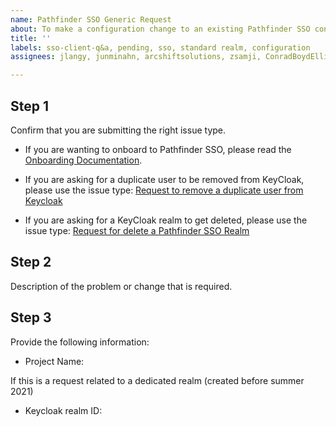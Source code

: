 ```yaml
---
name: Pathfinder SSO Generic Request
about: To make a configuration change to an existing Pathfinder SSO configuration or to ask for help
title: ''
labels: sso-client-q&a, pending, sso, standard realm, configuration
assignees: jlangy, junminahn, arcshiftsolutions, zsamji, ConradBoydElliottGustafson

---
```

## Step 1
Confirm that you are submitting the right issue type. 
* If you are wanting to onboard to Pathfinder SSO, please read the [Onboarding Documentation](https://github.com/bcgov/ocp-sso/wiki/SSO-Onboarding).


* If you are asking for a duplicate user to be removed from KeyCloak, please use the issue type: [Request to remove a duplicate user from Keycloak](https://github.com/BCDevOps/devops-requests/issues/new?assignees=jlangy%2C+junminahn%2C+arcshiftsolutions%2C+zsamji&labels=sso-delete-user%2C+sso&template=keycloak_user_removal_request.md&title=)

* If you are asking for a KeyCloak realm to get deleted, please use the issue type: [Request for delete a Pathfinder SSO Realm](https://github.com/BCDevOps/devops-requests/issues/new?assignees=jlangy%2C+junminahn%2C+arcshiftsolutions%2C+zsamji&labels=sso-delete-realm%2C+pending%2C+sso&template=keycloak_realm_removal.md&title=)

## Step 2
Description of the problem or change that is required.

## Step 3
Provide the following information:

* Project Name: 

If this is a request related to a dedicated realm (created before summer 2021)
* Keycloak realm ID: 


